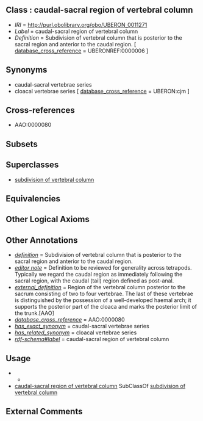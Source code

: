 
## Class : caudal-sacral region of vertebral column

 * *IRI* = http://purl.obolibrary.org/obo/UBERON_0011271
 * *Label* = caudal-sacral region of vertebral column
 * *Definition* = Subdivision of vertebral column that is posterior to the sacral region and anterior to the caudal region. [ [database_cross_reference](../../ef/oboInOwl#hasDbXref.md) = UBERONREF:0000006 ]

## Synonyms

 * caudal-sacral vertebrae series
 * cloacal vertebrae series [ [database_cross_reference](../../ef/oboInOwl#hasDbXref.md) = UBERON:cjm ]

## Cross-references

 * AAO:0000080

## Subsets


## Superclasses

 * [subdivision of vertebral column](../../UBERON/77/UBERON_0006077.md)

## Equivalencies


## Other Logical Axioms


## Other Annotations

 * *[definition](../../IAO/15/IAO_0000115.md)* = Subdivision of vertebral column that is posterior to the sacral region and anterior to the caudal region.
 * *[editor note](../../IAO/16/IAO_0000116.md)* = Definition to be reviewed for generality across tetrapods. Typically we regard the caudal region as immediately following the sacral region, with the caudal (tail) region defined as post-anal. 
 * *[external_definition](../../UBPROP/01/UBPROP_0000001.md)* = Region of the vertebral column posterior to the sacrum consisting of two to four vertebrae. The last of these vertebrae is distinguished by the possession of a well-developed haemal arch; it supports the posterior part of the cloaca and marks the posterior limit of the trunk.[AAO]
 * *[database_cross_reference](../../ef/oboInOwl#hasDbXref.md)* = AAO:0000080
 * *[has_exact_synonym](../../ym/oboInOwl#hasExactSynonym.md)* = caudal-sacral vertebrae series
 * *[has_related_synonym](../../ym/oboInOwl#hasRelatedSynonym.md)* = cloacal vertebrae series
 * *[rdf-schema#label](../../el/rdf-schema#label.md)* = caudal-sacral region of vertebral column

## Usage

 * -
 * [caudal-sacral region of vertebral column](../../UBERON/71/UBERON_0011271.md) SubClassOf [subdivision of vertebral column](../../UBERON/77/UBERON_0006077.md)

## External Comments

